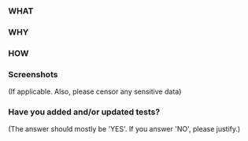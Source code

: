 ### WHAT

### WHY

### HOW

### Screenshots
(If applicable. Also, please censor any sensitive data)

### Have you added and/or updated tests?
(The answer should mostly be 'YES'. If you answer 'NO', please justify.)

